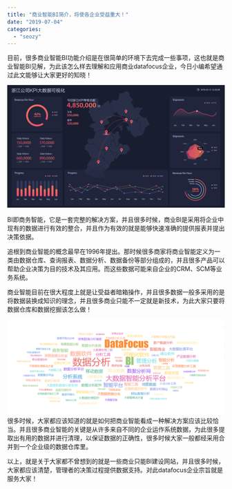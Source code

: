 ```yaml
---
title: "商业智能BI简介，将使各企业受益重大！"
date: "2019-07-04"
categories: 
  - "seozy"
---
```


目前，很多商业智能BI功能介绍是在很简单的环境下去完成一些事项，这也就是商业智能BI见解，为此该怎么样去理解和应用商业datafocus企业，今日小编希望通过此文能够让大家更好的知晓！

![](images/daping2-1.png)

BI即商务智能，它是一套完整的解决方案，并且很多时候，商业BI是采用将企业中现有的数据进行有效的整合，并且作为有效的就是能够快速准确的提供报表并提出决策依据。

追根到商业智能的概念最早在1996年提出。那时候很多商家将商业智能定义为一类由数据仓库、查询报表、数据分析、数据备份等部分组成的，并且很多产品可以帮助企业决策为目的技术及其应用。而这些数据可能来自企业的CRM、SCM等业务系统。

商业智能目前在很大程度上就是让受益者暗箱操作，并且很多数据一般多采用的是将数据装换成知识的理念，并且很多商业只能不一定就是新技术，为此大家只要将数据仓库和数据挖掘该怎么做！

![](images/微信截图_20190124175358.png)很多时候，大家都应该知道的就是如何把商业智能看成一种解决方案应该比较恰当。并且很多商业智能的关键是从许多来自不同的企业运作系统数据，为此很多提取出有用的数据并进行清理，以保证数据的正确性，很多时候大家一般都经采用合并到一个企业级的数据仓库里。

以上，就是关于大家都不曾想到的就是一些商业只能BI建设网站，并且很多时候，大家都应该清楚，管理者的决策过程提供数据支持。对此datafocus企业宗旨就是服务大家！
